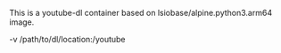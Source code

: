 This is a youtube-dl container based on lsiobase/alpine.python3.arm64 image.

-v /path/to/dl/location:/youtube
